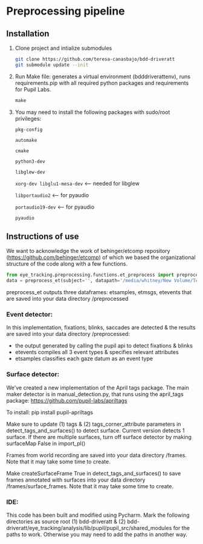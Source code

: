 
# Preprocessing pipeline
## Installation

1. Clone project and intialize submodules

   ```bash
   git clone https://github.com/teresa-canasbajo/bdd-driveratt
   git submodule update --init
   ```

2. Run Make file: generates a virtual environment (bdddriverattenv), runs requirements.pip with all required python packages and requirements for Pupil Labs.

   ```python
   make
   ```

3. You may need to install the following packages with sudo/root privileges:

   `pkg-config`

   `automake`

   `cmake`

   `python3-dev`

   `libglew-dev`

   `xorg-dev libglu1-mesa-dev` <-- needed for libglew

   `libportaudio2` <-- for pyaudio

   `portaudio19-dev` <-- for pyaudio

   `pyaudio`

## Instructions of use

We want to acknowledge the work of behinger/etcomp repository (https://github.com/behinger/etcomp) of which we based the organizational structure of the code along with a few functions.

```python
from eye_tracking.preprocessing.functions.et_preprocess import preprocess_et
data = preprocess_et(subject='', datapath='/media/whitney/New Volume/Teresa/bdd-driveratt/demo')
```

preprocess_et outputs three dataframes: etsamples, etmsgs, etevents that are saved into your data directory /preprocessed

### Event detector:

In this implementation, fixations, blinks, saccades are detected & the results are saved into your data directory /preprocessed:
- the output generated by calling the pupil api to detect fixations & blinks 
- etevents compiles all 3 event types & specifies relevant attributes
- etsamples classifies each gaze datum as an event type

### Surface detector:

We've created a new implementation of the April tags package. The main maker detector is in manual_detection.py, that runs using the april_tags package: https://github.com/pupil-labs/apriltags

To install: pip install pupil-apriltags

Make sure to update (1) tags & (2) tags_corner_attribute parameters in detect_tags_and_surfaces() to detect surface.
Current version detects 1 surface. 
If there are multiple surfaces, turn off surface detector by making surfaceMap False in import_pl()

Frames from world recording are saved into your data directory /frames. Note that it may take some time to create.

Make createSurfaceFrame True in detect_tags_and_surfaces() to save frames annotated with surfaces into your data directory /frames/surface_frames.
Note that it may take some time to create.

### IDE:
This code has been built and modified using Pycharm.
Mark the following directories as source root (1) bdd-driveratt & (2) bdd-driveratt/eye_tracking/analysis/lib/pupil/pupil_src/shared_modules for the paths to work. 
Otherwise you may need to add the paths in another way.
